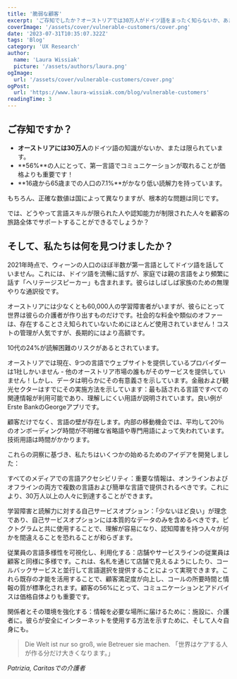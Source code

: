 ```yaml
---
title: '脆弱な顧客'
excerpt: 'ご存知でしたか？オーストリアでは30万人がドイツ語をまったく知らないか、あまり知らないのです。56％にとって、第一言語でコミュニケーションが取れることは、価格帯よりも重要である！16歳から65歳の7.1%は、ドイツ語をほとんど話せません。。。'
coverImage: '/assets/cover/vulnerable-customers/cover.png'
date: '2023-07-31T10:35:07.322Z'
tags: 'Blog'
category: 'UX Research'
author:
  name: 'Laura Wissiak'
  picture: '/assets/authors/laura.png'
ogImage:
  url: '/assets/cover/vulnerable-customers/cover.png'
ogPost:
  url: 'https://www.laura-wissiak.com/blog/vulnerable-customers'
readingTime: 3
---
```


## ご存知ですか？

- **オーストリアには30万人**のドイツ語の知識がないか、または限られています。
- **56%**の人にとって、第一言語でコミュニケーションが取れることが価格よりも重要です！
- **16歳から65歳までの人口の7.1%**がかなり低い読解力を持っています。

もちろん、正確な数値は国によって異なりますが、根本的な問題は同じです。

では、どうやって言語スキルが限られた人や認知能力が制限された人々を顧客の旅路全体でサポートすることができるでしょうか？

## そして、私たちは何を見つけましたか？

2021年時点で、ウィーンの人口のほぼ半数が第一言語としてドイツ語を話していません。これには、ドイツ語を流暢に話すが、家庭では親の言語をより頻繁に話す「ヘリテージスピーカー」も含まれます。彼らはしばしば家族のための無理やりな通訳役です。

オーストリアには少なくとも60,000人の学習障害者がいますが、彼らにとって世界は彼らの介護者が作り出すものだけです。社会的な料金や類似のオファーは、存在することさえ知られていないためにほとんど使用されていません！コストの管理が人気ですが、長期的にはより高額です。

10代の24%が読解困難のリスクがあるとされています。

オーストリアでは現在、9つの言語でウェブサイトを提供しているプロバイダーは1社しかいません - 他のオーストリア市場の誰もがそのサービスを提供していません！しかし、データは明らかにその有意義さを示しています。金融および観光セクターはすでにその実施方法を示しています：最も話される言語ですべての関連情報が利用可能であり、理解しにくい用語が説明されています。良い例がErste BankのGeorgeアプリです。

顧客だけでなく、言語の壁が存在します。内部の移動機会では、平均して20％のオンボーディング時間が不明確な省略語や専門用語によって失われています。技術用語は時間がかかります。

これらの洞察に基づき、私たちはいくつかの始めるためのアイデアを開発しました：

すべてのメディアでの言語アクセシビリティ：重要な情報は、オンラインおよびオフラインの両方で複数の言語および簡単な言語で提供されるべきです。これにより、30万人以上の人々に到達することができます。

学習障害と読解力に対する自己サービスオプション：「少ないほど良い」が理念であり、自己サービスオプションには本質的なデータのみを含めるべきです。ピクトグラムと共に使用することで、理解が容易になり、認知障害を持つ人々が何かを間違えることを恐れることが和らぎます。

従業員の言語多様性を可視化し、利用化する：店舗やサービスラインの従業員は顧客と同様に多様です。これは、名札を通じて店舗で見えるようにしたり、コールバックサービスと並行して言語選択を提供することによって実現できます。これら既存の才能を活用することで、顧客満足度が向上し、コールの所要時間と情報の質が標準化されます。顧客の56%にとって、コミュニケーションとアドバイスは価格自体よりも重要です。

関係者とその環境を強化する：情報を必要な場所に届けるために：施設に、介護者に。彼らが安全にインターネットを使用する方法を示すために、そして人々自身にも。

> Die Welt ist nur so groß, wie Betreuer sie machen. 「世界はケアする人が作る分だけ大きくなります。」

_Patrizia, Caritasでの介護者_
